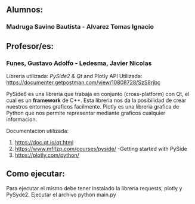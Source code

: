 
## Alumnos: 
### Madruga Savino Bautista - Alvarez Tomas Ignacio

## Profesor/es:
### Funes, Gustavo Adolfo - Ledesma, Javier Nicolas


Libreria utilizada: _PySide2 & Qt_ and Plotly
API Utilizada: https://documenter.getpostman.com/view/10808728/SzS8rjbc

PySide6 es una libreria que trabaja en conjunto (cross-platform) con Qt, el cual es un **framework** de C++. Esta libreria nos da la posibilidad de crear nuestros entornos graficos facilmente.
Plotly es una libreria grafica de Python que nos permite representar mediante graficos cualquier informacion.

Documentacion utilizada:
1. https://doc.qt.io/qt.html
2. https://www.mfitzp.com/courses/pyside/ 
	-Getting started with PySide
3. https://plotly.com/python/

## Como ejecutar:
Para ejecutar el mismo debe tener instalado la libreria requests, plotly y PySyde2.
Ejecutar el archivo python main.py
